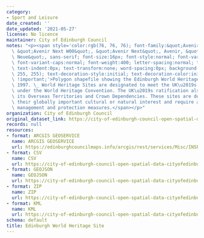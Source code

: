 ```yaml
---
category:
- Sport and Leisure
date_created: ''
date_updated: '2021-05-27'
license: No licence
maintainer: City of Edinburgh Council
notes: "<p><span style='color:rgb(76, 76, 76); font-family:&quot;Avenir Next W01&quot;,\
  \ &quot;Avenir Next W00&quot;, &quot;Avenir Next&quot;, Avenir, &quot;Helvetica\
  \ Neue&quot;, sans-serif; font-size:16px; font-style:normal; font-variant-ligatures:normal;\
  \ font-variant-caps:normal; font-weight:400; letter-spacing:normal; text-align:start;\
  \ text-indent:0px; text-transform:none; word-spacing:0px; background-color:rgb(255,\
  \ 255, 255); text-decoration-style:initial; text-decoration-color:initial; display:inline\
  \ !important;'>Polygon shapefile showing the Edinburgh World Heritage Site as of\
  \ 1997. \_ World Heritage Sites are designated to meet the UK\u2019s commitments\
  \ under the World Heritage Convention. The UK\u2019s ratification also extends to\
  \ its Overseas Territories and Crown Dependencies. These sites are designated for\
  \ their globally important cultural or natural interest and require appropriate\
  \ management and protection measures.</span></p>"
organization: City of Edinburgh Council
original_dataset_link: https://city-of-edinburgh-council-open-spatial-data-cityofedinburgh.hub.arcgis.com/maps/9a58e8a82ad2409284673951cd16d691_18
records: null
resources:
- format: ARCGIS GEOSERVICE
  name: ARCGIS GEOSERVICE
  url: https://edinburghcouncilmaps.info/arcgis/rest/services/Misc/INSPIRE/MapServer/18
- format: CSV
  name: CSV
  url: https://city-of-edinburgh-council-open-spatial-data-cityofedinburgh.hub.arcgis.com/datasets/9a58e8a82ad2409284673951cd16d691_18.csv?outSR=%7B%22latestWkid%22%3A27700%2C%22wkid%22%3A27700%7D
- format: GEOJSON
  name: GEOJSON
  url: https://city-of-edinburgh-council-open-spatial-data-cityofedinburgh.hub.arcgis.com/datasets/9a58e8a82ad2409284673951cd16d691_18.geojson?outSR=%7B%22latestWkid%22%3A27700%2C%22wkid%22%3A27700%7D
- format: ZIP
  name: ZIP
  url: https://city-of-edinburgh-council-open-spatial-data-cityofedinburgh.hub.arcgis.com/datasets/9a58e8a82ad2409284673951cd16d691_18.zip?outSR=%7B%22latestWkid%22%3A27700%2C%22wkid%22%3A27700%7D
- format: KML
  name: KML
  url: https://city-of-edinburgh-council-open-spatial-data-cityofedinburgh.hub.arcgis.com/datasets/9a58e8a82ad2409284673951cd16d691_18.kml?outSR=%7B%22latestWkid%22%3A27700%2C%22wkid%22%3A27700%7D
schema: default
title: Edinburgh World Heritage Site
---
```

